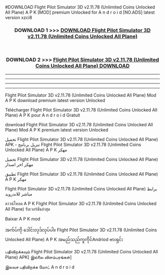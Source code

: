 #DOWNLOAD Flight Pilot Simulator 3D  v2.11.78 (Unlimited Coins Unlocked All Plane) A P K [MOD] premium Unlocked for A n d r o i d [NO.ADS] latest version xzci8



<div align="center">

<h3>DOWNLOAD 1 >>> <a href="https://teeasianyam.web.app?sq=Flight Pilot Simulator 3D  v2.11.78 (Unlimited Coins Unlocked All Plane)">DOWNLOAD Flight Pilot Simulator 3D  v2.11.78 (Unlimited Coins Unlocked All Plane) </a></h3><br>

<h3>DOWNLOAD 2 >>> <a href="https://teeasianyam.web.app?sq=Flight Pilot Simulator 3D  v2.11.78 (Unlimited Coins Unlocked All Plane) ">Flight Pilot Simulator 3D  v2.11.78 (Unlimited Coins Unlocked All Plane)  DOWNLOAD </a></h3>

</div>


----------------------------------------------------------

----------------------------------------------------------

----------------------------------------------------------

----------------------------------------------------------


Flight Pilot Simulator 3D  v2.11.78 (Unlimited Coins Unlocked All Plane)  Mod A P K download premium latest version Unlocked

Télécharger Flight Pilot Simulator 3D  v2.11.78 (Unlimited Coins Unlocked All Plane)  A P K pour A n d r o i d Gratuit

download Flight Pilot Simulator 3D  v2.11.78 (Unlimited Coins Unlocked All Plane)  Mod A P K premium latest version Unlocked

تحميل Flight Pilot Simulator 3D  v2.11.78 (Unlimited Coins Unlocked All Plane)  APK - تنزيل برنامج Flight Pilot Simulator 3D  v2.11.78 (Unlimited Coins Unlocked All Plane)  A P K مهكر

تحميل Flight Pilot Simulator 3D  v2.11.78 (Unlimited Coins Unlocked All Plane)  مهكر اخر اصدار

تطبيق Flight Pilot Simulator 3D  v2.11.78 (Unlimited Coins Unlocked All Plane)  A P K مهكر

Flight Pilot Simulator 3D  v2.11.78 (Unlimited Coins Unlocked All Plane)  برابط مباشر للاندرويد

ดาวน์โหลด A P K Flight Pilot Simulator 3D  v2.11.78 (Unlimited Coins Unlocked All Plane)  รับเวอร์ชันล่าสุด

Baixar A P K mod

အက်ပ်ကို ဒေါင်းလုဒ်လုပ်ပါ။ Flight Pilot Simulator 3D  v2.11.78 (Unlimited Coins Unlocked All Plane)  A P K အမည်သည်ကူကိုင်Andriod ဗားရှင်း

பதிவிறக்கவும் Flight Pilot Simulator 3D  v2.11.78 (Unlimited Coins Unlocked All Plane)  APK[ இல்லை விளம்பரங்கள்] 
 
இலவச பதிவிறக்க மோட் A n d r o i d



